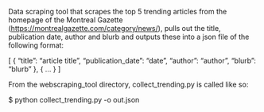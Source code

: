 Data scraping tool that scrapes the top 5 trending articles from the homepage of the Montreal Gazette (https://montrealgazette.com/category/news/), pulls out the title, publication date, author and blurb and outputs these into a json file of the following format:

 [
  {
   “title”: “article title”,
 		“publication_date”: “date”,
 		“author”: “author”,
 		“blurb”: “blurb”
  },
  {
  ...
  }
 ]

From the webscraping_tool directory, collect_trending.py is called like so:
 
  $ python collect_trending.py -o out.json 
